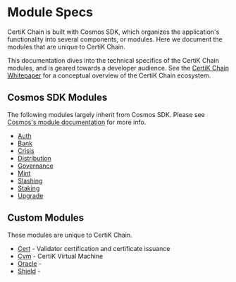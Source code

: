 # Module Specs

CertiK Chain is built with Cosmos SDK, which organizes the application's functionality into several components, or modules. Here we document the modules that are unique to CertiK Chain.

This documentation dives into the technical specifics of the CertiK Chain modules, and is geared towards a developer audience. See the [CertiK Chain Whitepaper](https://www.certik.foundation/whitepaper) for a conceptual overview of the CertiK Chain ecosystem.

## Cosmos SDK Modules

The following modules largely inherit from Cosmos SDK. Please see [Cosmos's module documentation](https://docs.cosmos.network/master/modules/) for more info.

- [Auth](https://docs.cosmos.network/master/modules/auth/)
- [Bank](https://docs.cosmos.network/master/modules/bank/)
- [Crisis](https://docs.cosmos.network/master/modules/crisis/)
- [Distribution](https://docs.cosmos.network/master/modules/distribution/)
- [Governance](https://docs.cosmos.network/master/modules/gov/)
- [Mint](https://docs.cosmos.network/master/modules/mint/)
- [Slashing](https://docs.cosmos.network/master/modules/slashing/)
- [Staking](https://docs.cosmos.network/master/modules/staking/)
- [Upgrade](https://docs.cosmos.network/master/modules/upgrade/)

## Custom Modules

These modules are unique to CertiK Chain.

- [Cert](cert.md) - Validator certification and certificate issuance
- [Cvm](cvm.md) - CertiK Virtual Machine
- [Oracle](oracle.md) - 
- [Shield](shield.md) - 
